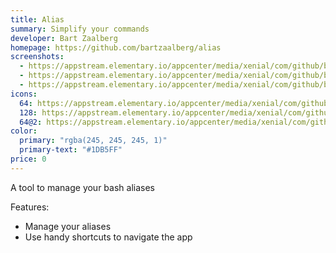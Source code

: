 ```yaml
---
title: Alias
summary: Simplify your commands
developer: Bart Zaalberg
homepage: https://github.com/bartzaalberg/alias
screenshots:
  - https://appstream.elementary.io/appcenter/media/xenial/com/github/bartzaalberg.alias.desktop/03A03601611D345847CBD616A1BEFC1B/screenshots/image-1_orig.png
  - https://appstream.elementary.io/appcenter/media/xenial/com/github/bartzaalberg.alias.desktop/03A03601611D345847CBD616A1BEFC1B/screenshots/image-2_orig.png
  - https://appstream.elementary.io/appcenter/media/xenial/com/github/bartzaalberg.alias.desktop/03A03601611D345847CBD616A1BEFC1B/screenshots/image-3_orig.png
icons:
  64: https://appstream.elementary.io/appcenter/media/xenial/com/github/bartzaalberg.alias.desktop/03A03601611D345847CBD616A1BEFC1B/icons/64x64/com.github.bartzaalberg.alias_com.github.bartzaalberg.alias.png
  128: https://appstream.elementary.io/appcenter/media/xenial/com/github/bartzaalberg.alias.desktop/03A03601611D345847CBD616A1BEFC1B/icons/128x128/com.github.bartzaalberg.alias_com.github.bartzaalberg.alias.png
  64@2: https://appstream.elementary.io/appcenter/media/xenial/com/github/bartzaalberg.alias.desktop/03A03601611D345847CBD616A1BEFC1B/icons/64x64@2/com.github.bartzaalberg.alias_com.github.bartzaalberg.alias.png
color:
  primary: "rgba(245, 245, 245, 1)"
  primary-text: "#1DB5FF"
price: 0
---
```


<p>A tool to manage your bash aliases</p>
<p>Features:</p>
<ul>
  <li>Manage your aliases</li>
  <li>Use handy shortcuts to navigate the app</li>
</ul>